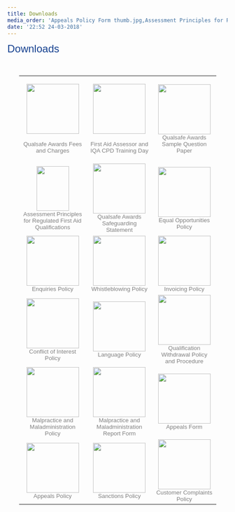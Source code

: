 ```yaml
---
title: Downloads
media_order: 'Appeals Policy Form thumb.jpg,Assessment Principles for Regulated First Aid Qualifications Thumb.jpg,Conflict-of-Interest-Thumbnail.jpg,CPD-Dates-v3-March-2015-Thumbnail (2).jpg,Fees-and-Charges_0.jpg,Safeguarding-Statement-Thumbnail.jpg,Sample-Questions-Thumbnail.jpg,Malpractice Policy Form thumb.jpg'
date: '22:52 24-03-2018'
---
```


<p><span style="font-size: 18pt; color: #174290; font-family: arial, helvetica, sans-serif;">Downloads</span></p>
<p style="text-align: center;">&nbsp;</p>
<table style="width: 451px; height: 1144px; margin-left: auto; margin-right: auto;">
<tbody>
<tr>
<td style="text-align: center; width: 179px;">
<p><span style="color: #808080; font-family: arial, helvetica, sans-serif; font-size: 10pt;"><img src="downloads/Fees-and-Charges_0.jpg" alt="" width="120" height="114" /></span></p>
<p><span style="color: #808080; font-family: arial, helvetica, sans-serif; font-size: 10pt;">Qualsafe Awards Fees and Charges</span></p>
</td>
<td style="text-align: center; width: 170px;">
<p><span style="color: #808080; font-family: arial, helvetica, sans-serif; font-size: 10pt;"><img src="downloads/CPD-Dates-v3-March-2015-Thumbnail (2).jpg" alt="" width="120" height="114" /></span></p>
<p><span style="color: #808080; font-family: arial, helvetica, sans-serif; font-size: 10pt;">First Aid Assessor and IQA CPD Training Day</span></p>
</td>
<td style="text-align: center; width: 151px;"><span style="color: #808080; font-family: arial, helvetica, sans-serif; font-size: 10pt;"><img src="downloads/Sample-Questions-Thumbnail.jpg" alt="" width="120" height="114" />Qualsafe Awards Sample Question Paper</span></td>
</tr>
<tr style="text-align: center;">
<td style="text-align: center; width: 179px;"><span style="color: #808080; font-family: arial, helvetica, sans-serif; font-size: 10pt;"><img src="downloads/Assessment Principles for Regulated First Aid Qualifications Thumb.jpg" alt="" width="74" height="102" />Assessment Principles for Regulated First Aid Qualifications</span></td>
<td style="text-align: center; width: 170px;"><span style="color: #808080; font-family: arial, helvetica, sans-serif; font-size: 10pt;"><img src="downloads/Safeguarding-Statement-Thumbnail.jpg" alt="" width="120" height="114" />Qualsafe Awards Safeguarding Statement</span></td>
<td style="text-align: center; width: 151px;"><span style="color: #808080; font-family: arial, helvetica, sans-serif; font-size: 10pt;"><img src="downloads/Conflict-of-Interest-Thumbnail.jpg" alt="" width="120" height="114" />Equal Opportunities Policy</span></td>
</tr>
<tr style="text-align: center;">
<td style="text-align: center; width: 179px;"><span style="color: #808080; font-family: arial, helvetica, sans-serif; font-size: 10pt;"><img src="downloads/Conflict-of-Interest-Thumbnail.jpg" alt="" width="120" height="114" />Enquiries Policy</span></td>
<td style="text-align: center; width: 170px;"><span style="color: #808080; font-family: arial, helvetica, sans-serif; font-size: 10pt;"><img src="downloads/Conflict-of-Interest-Thumbnail.jpg" alt="" width="120" height="114" />Whistleblowing Policy</span></td>
<td style="text-align: center; width: 151px;"><span style="color: #808080; font-family: arial, helvetica, sans-serif; font-size: 10pt;"><img src="downloads/Conflict-of-Interest-Thumbnail.jpg" alt="" width="120" height="114" />Invoicing Policy</span></td>
</tr>
<tr style="text-align: center;">
<td style="text-align: center; width: 179px;"><span style="color: #808080; font-family: arial, helvetica, sans-serif; font-size: 10pt;"><img src="downloads/Conflict-of-Interest-Thumbnail.jpg" alt="" width="120" height="114" />Conflict of Interest Policy</span></td>
<td style="text-align: center; width: 170px;"><span style="color: #808080; font-family: arial, helvetica, sans-serif; font-size: 10pt;"><img src="downloads/Conflict-of-Interest-Thumbnail.jpg" alt="" width="120" height="114" />Language Policy</span></td>
<td style="text-align: center; width: 151px;"><span style="color: #808080; font-family: arial, helvetica, sans-serif; font-size: 10pt;"><img src="downloads/Conflict-of-Interest-Thumbnail.jpg" alt="" width="120" height="114" />Qualification Withdrawal Policy and Procedure</span></td>
</tr>
<tr style="text-align: center;">
<td style="text-align: center; width: 179px;"><span style="color: #808080; font-family: arial, helvetica, sans-serif; font-size: 10pt;"><img src="downloads/Conflict-of-Interest-Thumbnail.jpg" alt="" width="120" height="114" />Malpractice and Maladministration Policy</span></td>
<td style="text-align: center; width: 170px;"><span style="color: #808080; font-family: arial, helvetica, sans-serif; font-size: 10pt;"><img src="downloads/Malpractice Policy Form thumb.jpg" alt="" width="120" height="114" />Malpractice and Maladministration Report Form</span></td>
<td style="text-align: center; width: 151px;"><span style="color: #808080; font-family: arial, helvetica, sans-serif; font-size: 10pt;"><img src="downloads/Appeals Policy Form thumb.jpg" alt="" width="120" height="114" />Appeals Form</span></td>
</tr>
<tr style="text-align: center;">
<td style="text-align: center; width: 179px;"><span style="color: #808080; font-family: arial, helvetica, sans-serif; font-size: 10pt;"><img src="downloads/Conflict-of-Interest-Thumbnail.jpg" alt="" width="120" height="114" />Appeals Policy</span></td>
<td style="text-align: center; width: 170px;"><span style="color: #808080; font-family: arial, helvetica, sans-serif; font-size: 10pt;"><img src="downloads/Conflict-of-Interest-Thumbnail.jpg" alt="" width="120" height="114" />Sanctions Policy</span></td>
<td style="text-align: center; width: 151px;"><span style="color: #808080; font-family: arial, helvetica, sans-serif; font-size: 10pt;"><img src="downloads/Conflict-of-Interest-Thumbnail.jpg" alt="" width="120" height="114" />Customer Complaints Policy</span></td>
</tr>
</tbody>
</table>
<section id="section-content" class="section section-content">
<div id="zone-content-wrapper" class="zone-wrapper zone-content-wrapper clearfix">
<div id="zone-content" class="zone zone-content clearfix container-24">
<div id="region-content" class="grid-22 suffix-1 prefix-1 region region-content">
<div class="region-inner region-content-inner">
<div id="block-system-main" class="block block-system block-main block-system-main odd block-without-title">
<div class="block-inner clearfix">
<div class="content clearfix">
<div class="panel-flexible panels-flexible-main_layout clearfix">
<div class="panel-flexible-inside panels-flexible-main_layout-inside">
<div class="panels-flexible-region panels-flexible-region-main_layout-sidebar panels-flexible-region-first grid-13">
<div class="inside panels-flexible-region-inside panels-flexible-region-main_layout-sidebar-inside panels-flexible-region-inside-first">
<div class="panel-pane pane-block pane-views-downloads-block block-border">
<div class="pane-content">
<div class="view view-downloads view-id-downloads view-display-id-block view-dom-id-4aa373dae097a34081139a316329ed24">
<div class="view-content">&nbsp;</div>
</div>
</div>
</div>
<div class="panel-separator">&nbsp;</div>
</div>
</div>
</div>
</div>
</div>
</div>
</div>
</div>
</div>
</div>
</div>
</section>
<footer id="section-footer" class="section section-footer"></footer>